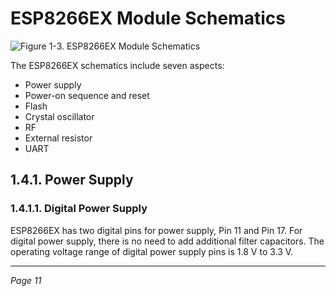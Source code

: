 # ESP8266EX Module Schematics

![Figure 1-3. ESP8266EX Module Schematics](Figure_1-3_ESP8266EX_Module_Schematics.png)

The ESP8266EX schematics include seven aspects:

- Power supply
- Power-on sequence and reset
- Flash
- Crystal oscillator
- RF
- External resistor
- UART

## 1.4.1. Power Supply

### 1.4.1.1. Digital Power Supply

ESP8266EX has two digital pins for power supply, Pin 11 and Pin 17. For digital power supply, there is no need to add additional filter capacitors. The operating voltage range of digital power supply pins is 1.8 V to 3.3 V.

---
*Page 11*